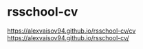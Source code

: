 # rsschool-cv
https://alexvaisov94.github.io/rsschool-cv/cv
https://alexvaisov94.github.io/rsschool-cv/